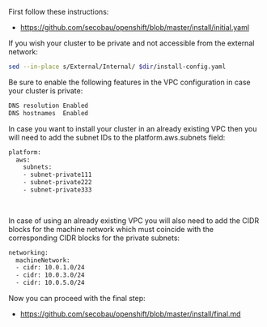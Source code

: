 First follow these instructions:
* https://github.com/secobau/openshift/blob/master/install/initial.yaml

If you wish your cluster to be private and not accessible from the external network:
```bash
sed --in-place s/External/Internal/ $dir/install-config.yaml


```
Be sure to enable the following features in the VPC configuration in case your cluster is private:
```bash
DNS resolution Enabled
DNS hostnames  Enabled


```
In case you want to install your cluster in an already existing VPC then you will need to add the subnet IDs to the platform.aws.subnets field:
```bash
platform:
  aws:
    subnets: 
    - subnet-private111
    - subnet-private222
    - subnet-private333
    
    
```    
In case of using an already existing VPC you will also need to add the CIDR blocks for the machine network which must coincide with the corresponding CIDR blocks for the private subnets:
```bash
networking:
  machineNetwork:
  - cidr: 10.0.1.0/24
  - cidr: 10.0.3.0/24
  - cidr: 10.0.5.0/24


```

Now you can proceed with the final step:
* https://github.com/secobau/openshift/blob/master/install/final.md
